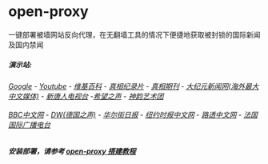 # open-proxy
一键部署被墙网站反向代理，在无翻墙工具的情况下便捷地获取被封锁的国际新闻及国内禁闻

#####  演示站:
######  [Google](http://45.32.74.187:8888/search?q=425事件) - [Youtube](http://45.32.74.187:8700/results?search_query=器官) - [维基百科](http://45.32.74.187:8100/wiki/喬高-麥塔斯調查報告) - [真相纪录片](http://45.32.74.187/videos) - [真相期刊](http://45.32.74.187:8300/display.aspx?category_id=3&zhuanti_id=2) - [大纪元新闻网(海外最大中文媒体)](http://45.32.74.187/gb/nsc413.htm) - [新唐人电视台](http://45.32.74.187:8000/xtr/gb/prog204.html) -[希望之声](http://45.32.74.187:8200) - [神韵艺术团](http://45.32.74.187:8000/xtr/gb/prog673.html)<br/> <br/> [BBC中文网](http://45.32.74.187:9100/zhongwen) - [DW(德国之声)](http://45.32.74.187:9200/zh/在线报导/s-9058?&zhongwen=simp) - [华尔街日报](http://45.32.74.187:9300) - [纽约时报中文网](http://45.32.74.187:9400/) - [路透中文网](http://45.32.74.187:9500/) - [法国国际广播电台](http://45.32.74.187:9600/) 


##### 安装部署，请参考 [open-proxy 搭建教程](https://github.com/gfw-breaker/open-proxy/wiki#open-proxy-%E6%90%AD%E5%BB%BA%E6%95%99%E7%A8%8B)

